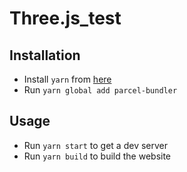 # Three.js_test

## Installation

- Install `yarn` from [here](https://classic.yarnpkg.com/fr/docs/install/#windows-stable)
- Run `yarn global add parcel-bundler`

## Usage

- Run `yarn start` to get a dev server
- Run `yarn build` to build the website
